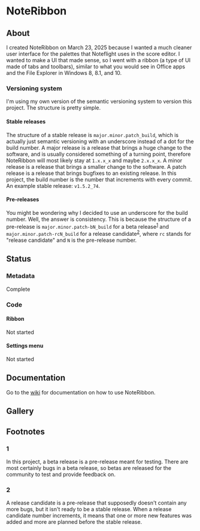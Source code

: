 # NoteRibbon

## About

I created NoteRibbon on March 23, 2025 because I wanted a much cleaner user interface for the palettes that Noteflight uses in the score editor. I wanted to make a UI that made sense, so I went with a ribbon (a type of UI made of tabs and toolbars), similar to what you would see in Office apps and the File Explorer in Windows 8, 8.1, and 10.

### Versioning system

I'm using my own version of the semantic versioning system to version this project. The structure is pretty simple.

#### Stable releases

The structure of a stable release is `major.minor.patch_build`, which is actually just semantic versioning with an underscore instead of a dot for the build number. A major release is a release that brings a huge change to the software, and is usually considered something of a turning point, therefore NoteRibbon will most likely stay at `1.x.x_x` and maybe `2.x.x_x`. A minor release is a release that brings a smaller change to the software. A patch release is a release that brings bugfixes to an existing release. In this project, the build number is the number that increments with every commit. An example stable release: `v1.5.2_74`.

#### Pre-releases

You might be wondering why I decided to use an underscore for the build number. Well, the answer is consistency. This is because the structure of a pre-release is `major.minor.patch-bN_build` for a beta release<sup>[1](#1)</sup> and `major.minor.patch-rcN_build` for a release candidate<sup>[2](#2)</sup>, where `rc` stands for "release candidate" and `N` is the pre-release number.

## Status

### Metadata

Complete

### Code

#### Ribbon

Not started

#### Settings menu

Not started

## Documentation

Go to the [wiki](https://github.com/Unseeable8710/NoteRibbon/wiki) for documentation on how to use NoteRibbon.

## Gallery

## Footnotes

### 1

In this project, a beta release is a pre-release meant for testing. There are most certainly bugs in a beta release, so betas are released for the community to test and provide feedback on.

### 2

A release candidate is a pre-release that <underline>supposedly</underline> doesn't contain any more bugs, but it isn't ready to be a stable release. When a release candidate number increments, it means that one or more new features was added and more are planned before the stable release.
